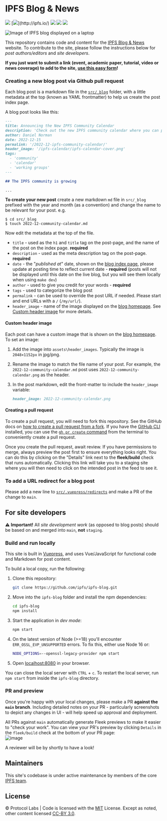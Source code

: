 # IPFS Blog & News

[![](https://img.shields.io/badge/made%20by-Protocol%20Labs-blue.svg)](https://protocol.ai)
[![](https://img.shields.io/badge/project-IPFS-blue.svg?)](http://ipfs.io/)
[![](https://img.shields.io/badge/platform-VuePress-green.svg)](https://vuepress.vuejs.org/)
[![](https://img.shields.io/badge/cms-Forestry-000000.svg)](https://forestry.io)
[![](https://img.shields.io/badge/deployed%20on-Fleek-ff69b4.svg)](http://fleek.co/)

![Image of IPFS blog displayed on a laptop](https://user-images.githubusercontent.com/1507828/110040308-d2331580-7cff-11eb-8a05-8f5bad5ca819.png)

This repository contains code and content for the [IPFS Blog & News](https://blog.ipfs.tech) website. To contribute to the site, please follow the instructions below for _post authors/editors_ and _site developers_.

**If you just want to submit a link (event, academic paper, tutorial, video or news coverage) to add to the site, [use this easy form](https://airtable.com/shrNH8YWole1xc70I)!**

### Creating a new blog post via Github pull request

Each blog post is a markdown file in the [`src/_blog`](./src/_blog) folder, with a little metadata at the top (known as YAML frontmatter) to help us create the post index page.

A blog post looks like this:

```markdown
---
title: Announcing the New IPFS Community Calendar
description: 'Check out the new IPFS community calendar where you can participate and contribute to one of the many working groups advancing IPFS.'
author: Daniel Norman
date: 2022-12-15
permalink: '/2022-12-ipfs-community-calendar/'
header_image: '/ipfs-calendar/ipfs-calendar-cover.png'
tags:
  - 'community'
  - 'calendar'
  - 'working groups'
---

## The IPFS community is growing

...
```

**To create your new post** create a new markdown `md` file in `src/_blog` prefixed with the year and month (as a convention) and change the name to be relevant for your post. e.g.

```console
$ cd src/_blog
$ touch 2022-12-community-calendar.md
```

Now edit the metadata at the top of the file.

- `title` - used as the `h1` and `title` tag on the post-page, and the name of the post on the index page. **required**
- `description` - used as the meta description tag on the post-page. **required**
- `date` - the "_published at_" date, shown on the [blog index page](https://blog.ipfs.io), please update at posting time to reflect current date - **required** (posts will not be displayed until this date on the live blog, but you will see them locally when using `make dev`)
- `author` - used to give you credit for your words - **required**
- `tags` - used to categorize the blog post
- `permalink` - can be used to override the post URL if needed. Please start and end URLs with a `/` (`/my/url/`).
- `header_image` - name of the image displayed on the [blog homepage](https://blog.ipfs.tech/). See [Custom header image](#custom-header-image) for more details.

#### Custom header image

Each post can have a custom image that is shown on the [blog homepage](https://blog.ipfs.tech/). To set an image:

1. Add the image into `assets\header_images`. Typically the image is `2048×1152px` in jpg/png.
1. Rename the image to match the file name of your post. For example, the `2022-12-community-calendar.md` post uses `2022-12-community-calendar.png` as the header.
1. In the post markdown, edit the front-matter to include the `header_image` variable:

	```markdown
	header_image: 2022-12-community-calendar.png
	```

#### Creating a pull request

To create a pull request, you will need to fork this repository. See the GitHub docs on [how to create a pull request from a fork](https://docs.github.com/en/pull-requests/collaborating-with-pull-requests/proposing-changes-to-your-work-with-pull-requests/creating-a-pull-request-from-a-fork). If you have the [GitHub CLI](https://cli.github.com/) installed, you can use the [`gh pr create` command](https://cli.github.com/manual/gh_pr_create) from the terminal to conveniently create a pull request.

Once you create the pull request, await review. If you have permissions to merge, always preview the post first to ensure everything looks right. You can do this by clicking on the "Details" link next to the **fleek/build** check that runs automatically. Clicking this link will take you to a staging site where you will then need to click on the intended post in the feed to see it.

### To add a URL redirect for a blog post

Please add a new line to [`src/.vuepress/redirects`](https://github.com/ipfs/ipfs-blog/blob/main/src/.vuepress/redirects) and make a PR of the change to `main`.

## For site developers

⚠️ **Important!** All _site development work_ (as opposed to blog posts) should be based on and merged into `main`, **not** `staging`.

### Build and run locally

This site is built in [Vuepress](https://vuepress.vuejs.org/guide/), and uses Vue/JavaScript for functional code and Markdown for post content.

To build a local copy, run the following:

1. Clone this repository:

   ```bash
   git clone https://github.com/ipfs/ipfs-blog.git
   ```

1. Move into the `ipfs-blog` folder and install the npm dependencies:

   ```bash
   cd ipfs-blog
   npm install
   ```

1. Start the application in _dev mode_:

   ```bash
   npm start
   ```

1. On the latest version of Node (>=18) you'll encounter `ERR_OSSL_EVP_UNSUPPORTED` errors. To fix this, either use Node 16 or:

   ```bash
   NODE_OPTIONS=--openssl-legacy-provider npm start
   ```

1. Open [localhost:8080](http://localhost:8080) in your browser.

You can close the local server with `CTRL` + `c`. To restart the local server, run `npm start` from inside the `ipfs-blog` directory.

### PR and preview

Once you're happy with your local changes, please make a PR **against the `main` branch**. Including detailed notes on your PR - particularly screenshots to depict any changes in UI - will help speed up approval and deployment.

All PRs against `main` automatically generate Fleek previews to make it easier to "check your work". You can view your PR's preview by clicking `Details` in the `fleek/build` check at the bottom of your PR page:<br/>
![image](https://user-images.githubusercontent.com/1507828/110034382-9dbb5b80-7cf7-11eb-89a4-7772970677d3.png)

A reviewer will be by shortly to have a look!

## Maintainers

This site's codebase is under active maintenance by members of the core [IPFS team](https://ipfs.io/team/).

## License

© Protocol Labs | Code is licensed with the [MIT](LICENSE) License. Except as noted, other content licensed [CC-BY 3.0](https://creativecommons.org/licenses/by/3.0/us/).
